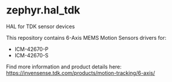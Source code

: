 # zephyr.hal_tdk

HAL for TDK sensor devices

This repository contains 6-Axis MEMS Motion Sensors drivers for:

* ICM-42670-P
* ICM-42670-S

Find more information and product details here: 
https://invensense.tdk.com/products/motion-tracking/6-axis/
